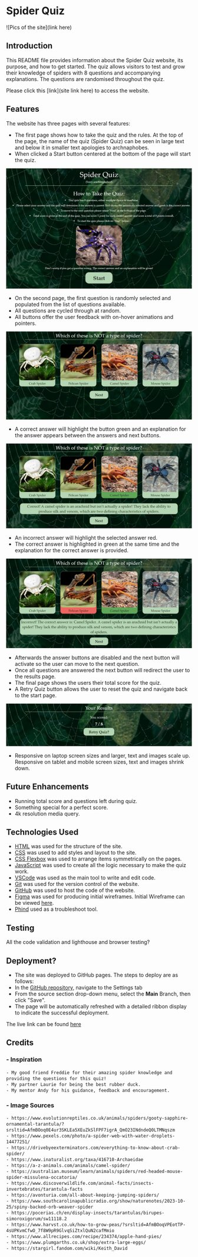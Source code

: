 # Spider Quiz

![Pics of the site](link here)

## Introduction

This README file provides information about the Spider Quiz website, its purpose, and how to get started. The quiz allows visitors to test and grow their knowledge of spiders with 8 questions and accompanying explanations. The questions are randomised throughout the quiz.

Please click this [link](site link here) to access the website.

## Features

The website has three pages with several features:

- The first page shows how to take the quiz and the rules. At the top of the page, the name of the quiz (Spider Quiz) can be seen in large text and below it in smaller text apologies to archnaphobes.
- When clicked a Start button centered at the bottom of the page will start the quiz.

![start page](.\assets\images\startpage.webp)

- On the second page, the first question is randomly selected and populated from the list of questions available.
- All questions are cycled through at random.
- All buttons offer the user feedback with on-hover animations and pointers.

![questions page](.\assets\images\question.webp)

- A correct answer will highlight the button green and an explanation for the answer appears between the answers and next buttons.

![correct answer](.\assets\images\correctquestion.webp)

- An incorrect answer will highlight the selected answer red.
- The correct answer is highlighted in green at the same time and the explanation for the correct answer is provided.

![incorrect answer](.\assets\images\incorrectquestion.webp)

- Afterwards the answer buttons are disabled and the next button will activate so the user can move to the next question.
- Once all questions are answered the next button will redirect the user to the results page.
- The final page shows the users their total score for the quiz.
- A Retry Quiz button allows the user to reset the quiz and navigate back to the start page.

![results page](.\assets\images\results.webp)

- Responsive on laptop screen sizes and larger, text and images scale up. Responsive on tablet and mobile screen sizes, text and images shrink down.

## Future Enhancements

- Running total score and questions left during quiz.
- Something special for a perfect score.
- 4k resolution media query.

## Technologies Used

- [HTML](https://developer.mozilla.org/en-US/docs/Web/HTML) was used for the structure of the site.
- [CSS](https://developer.mozilla.org/en-US/docs/Web/css) was used to add styles and layout to the site.
- [CSS Flexbox](https://developer.mozilla.org/en-US/docs/Learn/CSS/CSS_layout/Flexbox) was used to arrange items symmetrically on the pages.
- [JavaScript](https://developer.mozilla.org/en-US/docs/Web/JavaScript) was used to create all the logic necessary to make the quiz work.
- [VSCode](https://code.visualstudio.com/) was used as the main tool to write and edit code.
- [Git](https://git-scm.com/) was used for the version control of the website.
- [GitHub](https://github.com/) was used to host the code of the website.
- [Figma](https://www.figma.com/) was used for producing initial wireframes. Initial Wireframe can be viewed [here](https://www.figma.com/design/mAnQRCXJfvqxyJP7CIBFQE/Spood-Quiz?node-id=0-1&p=f&t=YKhmV9zmjSKGVbFS-0).
- [Phind](https://www.phind.com/) used as a troubleshoot tool.

## Testing

All the code validation and lighthouse and browser testing?

## Deployment?

- The site was deployed to GitHub pages. The steps to deploy are as follows:
- In the [GitHub repository](), navigate to the Settings tab
- From the source section drop-down menu, select the **Main** Branch, then click "Save".
- The page will be automatically refreshed with a detailed ribbon display to indicate the successful deployment.

The live link can be found [here]()

## Credits

### - Inspiration

    - My good friend Freddie for their amazing spider knowledge and providing the questions for this quiz!
    - My partner Laurie for being the best rubber duck.
    - My mentor Andy for his guidance, feedback and encouragement.

### - Image Sources

    - https://www.evolutionreptiles.co.uk/animals/spiders/gooty-sapphire-ornamental-tarantula/?srsltid=AfmBOoq0E4ur3SKLEa5XEuZkSlFPF7igrA_QmO23INdndeQ0LTMNqszm
    - https://www.pexels.com/photo/a-spider-web-with-water-droplets-14477251/
    - https://drivebyeexterminators.com/everything-to-know-about-crab-spider/
    - https://www.inaturalist.org/taxa/416710-Archaeidae
    - https://a-z-animals.com/animals/camel-spider/
    - https://australian.museum/learn/animals/spiders/red-headed-mouse-spider-missulena-occatoria/
    - https://www.discoverwildlife.com/animal-facts/insects-invertebrates/tarantula-facts
    - https://avonturia.com/all-about-keeping-jumping-spiders/
    - https://www.southcarolinapublicradio.org/show/naturenotes/2023-10-25/spiny-backed-orb-weaver-spider
    - https://pocerias.ch/en/display-insects/tarantulas/birupes-simoroxigorum/sw11118.2
    - https://www.harvst.co.uk/how-to-grow-peas/?srsltid=AfmBOoqVPEotTP-4sUPKvmCfwO_7f8W9pR9GlvqSiZtxlQuN2cafMmio
    - https://www.allrecipes.com/recipe/234374/apple-hand-pies/
    - https://www.plumgarths.co.uk/shop/extra-large-eggs/
    - https://stargirl.fandom.com/wiki/Keith_David
